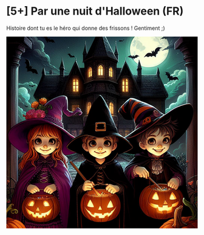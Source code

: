 # [5+] Par une nuit d'Halloween (FR)

Histoire dont tu es le héro qui donne des frissons ! Gentiment ;) 

![Cover de Par une nuit d'Halloween](https://raw.githubusercontent.com/histoires-pour-tous/par-une-nuit-d-halloween/main/cover.png)

